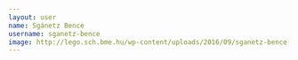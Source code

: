 ```yaml
---
layout: user
name: Sgánetz Bence
username: sganetz-bence
image: http://lego.sch.bme.hu/wp-content/uploads/2016/09/sganetz-bence-150x150.jpg
---
```

